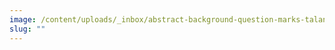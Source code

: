 ```yaml
---
image: /content/uploads/_inbox/abstract-background-question-marks-talangart-istock-getty-images-1280616526-edit.png
slug: ""
---
```

